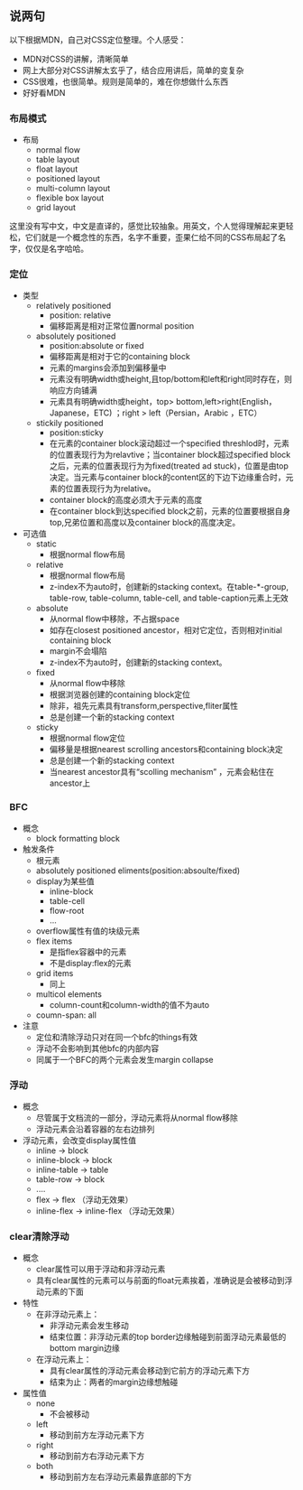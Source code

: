 ## 说两句

以下根据MDN，自己对CSS定位整理。个人感受：

- MDN对CSS的讲解，清晰简单
- 网上大部分对CSS讲解太玄乎了，结合应用讲后，简单的变复杂
- CSS很难，也很简单。规则是简单的，难在你想做什么东西
- 好好看MDN


### 布局模式
- 布局 
    - normal flow
    - table layout
    - float layout
    - positioned layout
    - multi-column layout
    - flexible box layout
    - grid layout

这里没有写中文，中文是直译的，感觉比较抽象。用英文，个人觉得理解起来更轻松，它们就是一个概念性的东西，名字不重要，歪果仁给不同的CSS布局起了名字，仅仅是名字哈哈。

### 定位

- 类型
    - relatively positioned
        - position: relative
        - 偏移距离是相对正常位置normal position
    - absolutely positioned
        - position:absolute or fixed
        - 偏移距离是相对于它的containing block
        - 元素的margins会添加到偏移量中
        - 元素没有明确width或height,且top/bottom和left和right同时存在，则响应方向铺满
        - 元素具有明确width或height，top> bottom,left>right(English，Japanese，ETC) ；right > left（Persian，Arabic ，ETC）
    - stickily positioned
        - position:sticky
        - 在元素的container block滚动超过一个specified threshlod时，元素的位置表现行为为relavtive；当container block超过specified block之后，元素的位置表现行为为fixed(treated ad stuck)，位置是由top决定。当元素与container block的content区的下边下边缘重合时，元素的位置表现行为为relative。
        - container block的高度必须大于元素的高度
        - 在container block到达specified block之前，元素的位置要根据自身top,兄弟位置和高度以及container block的高度决定。
- 可选值
    - static
        - 根据normal flow布局
    - relative
        - 根据normal flow布局
        - z-index不为auto时，创建新的stacking context。在table-*-group, table-row, table-column, table-cell, and table-caption元素上无效
    - absolute
        - 从normal flow中移除，不占据space
        - 如存在closest positioned ancestor，相对它定位，否则相对initial containing block
        - margin不会塌陷
        - z-index不为auto时，创建新的stacking context。
    - fixed
        - 从normal flow中移除
        - 根据浏览器创建的containing block定位
        - 除非，祖先元素具有transform,perspective,fliter属性
        - 总是创建一个新的stacking context
    - sticky
        - 根据normal flow定位
        - 偏移量是根据nearest scrolling ancestors和containing block决定
        - 总是创建一个新的stacking context
        - 当nearest ancestor具有“scolling mechanism” ，元素会粘住在ancestor上

### BFC
- 概念
    - block formatting block
- 触发条件
    - 根元素
    - absolutely positioned eliments(position:absoulte/fixed)
    - display为某些值
        - inline-block
        - table-cell
        - flow-root
        - ...
    - overflow属性有值的块级元素
    - flex items
        - 是指flex容器中的元素
        - 不是display:flex的元素
    - grid items
        - 同上
    - multicol elements
        - column-count和column-width的值不为auto
    - coumn-span: all
- 注意
    - 定位和清除浮动只对在同一个bfc的things有效
    - 浮动不会影响到其他bfc的内部内容
    - 同属于一个BFC的两个元素会发生margin collapse

### 浮动
- 概念
    - 尽管属于文档流的一部分，浮动元素将从normal flow移除
    - 浮动元素会沿着容器的左右边排列
- 浮动元素，会改变display属性值
    - inline -> block
    - inline-block -> block
    - inline-table -> table
    - table-row -> block
    - ....
    - flex -> flex （浮动无效果）
    - inline-flex -> inline-flex  （浮动无效果）
### clear清除浮动
- 概念
    - clear属性可以用于浮动和非浮动元素
    - 具有clear属性的元素可以与前面的float元素挨着，准确说是会被移动到浮动元素的下面
- 特性
    - 在非浮动元素上：
        - 非浮动元素会发生移动
        - 结束位置：非浮动元素的top border边缘触碰到前面浮动元素最低的bottom margin边缘
    - 在浮动元素上：
        - 具有clear属性的浮动元素会移动到它前方的浮动元素下方
        - 结束为止：两者的margin边缘想触碰
- 属性值
    - none
        - 不会被移动
    - left
        - 移动到前方左浮动元素下方
    - right
        - 移动到前方右浮动元素下方
    - both
        - 移动到前方左右浮动元素最靠底部的下方